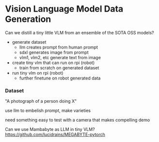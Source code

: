 # Vision Language Model Data Generation


Can we distill a tiny little VLM from an ensemble of the SOTA OSS models?

- generate dataset
    - llm creates prompt from human prompt
    - sdxl generates image from prompt
    - vlm1, vlm2, etc generate text from image
- create tiny vlm that can run on rpi (robot)
    - train from scratch on generated dataset
- run tiny vlm on rpi (robot)
    - further finetune on robot generated data

### Dataset

"A photograph of a person doing X"

use llm to embelish prompt, make varieties

need something easy to test with a camera that makes compelling demo

Can we use Mambabyte as LLM in tiny VLM?
https://github.com/lucidrains/MEGABYTE-pytorch